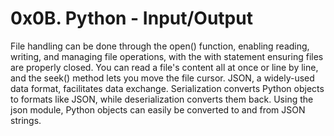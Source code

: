 # 0x0B. Python - Input/Output 

File handling can be done through the open() function, enabling reading, writing, and managing file operations, 
with the with statement ensuring files are properly closed. You can read a file's content all at once or line 
by line, and the seek() method lets you move the file cursor. JSON, a widely-used data format, facilitates 
data exchange. Serialization converts Python objects to formats like JSON, while deserialization converts them 
back. Using the json module, Python objects can easily be converted to and from JSON strings.
